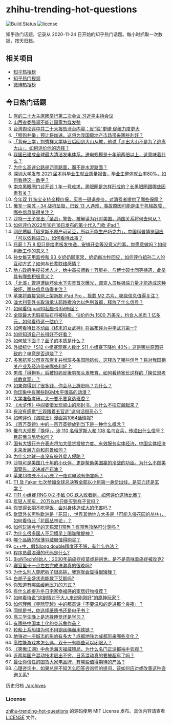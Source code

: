 # zhihu-trending-hot-questions

[![Build Status](https://github.com/justjavac/zhihu-trending-hot-questions/workflows/ci/badge.svg?branch=master)](https://github.com/justjavac/zhihu-trending-hot-questions/actions)
[![license](https://img.shields.io/github/license/justjavac/zhihu-trending-hot-questions)](https://github.com/justjavac/zhihu-trending-hot-questions/blob/master/LICENSE)

知乎热门话题，记录从 2020-11-24 日开始的知乎热门话题。每小时抓取一次数据，按天[归档](./archives)。

## 相关项目

- [知乎热搜榜](https://github.com/justjavac/zhihu-trending-top-search)
- [知乎热门视频](https://github.com/justjavac/zhihu-trending-hot-video)
- [微博热搜榜](https://github.com/justjavac/weibo-trending-hot-search)

## 今日热门话题

<!-- BEGIN -->
<!-- 最后更新时间 Wed Oct 19 2022 07:07:29 GMT+0800 (China Standard Time) -->

1. [党的二十大主席团举行第二次会议 习近平主持会议](https://www.zhihu.com/question/574863343)
1. [山西省委强调不能让国家为煤发愁](https://www.zhihu.com/question/574866016)
1. [台湾舆论评中共二十大报告涉台内容：反“独”更硬 促统力度更大](https://www.zhihu.com/question/574856773)
1. [「租购并举」预计将加速，这将为我国房地产市场带来哪些利好？](https://www.zhihu.com/question/560526531)
1. [「背母上学」刘秀祥大学毕业后回到大山从教，他说「走出大山不是为了逃离大山」，如何评价他的选择？](https://www.zhihu.com/question/560561660)
1. [我国已建成全球最大清洁发电体系，送电规模是十年前两倍以上，这意味着什么？](https://www.zhihu.com/question/560241319)
1. [为什么高速公路是沥青路面，而不是水泥路面？](https://www.zhihu.com/question/521004760)
1. [深圳大学发布 2021 届本科毕业生就业质量报告，毕业生整体就业率80%，如何看待这一数字？](https://www.zhihu.com/question/559584558)
1. [南京黑眼圈门诊开诊 1 年一号难求，黑眼圈是怎样形成的？长黑眼圈跟哪些因素有关？](https://www.zhihu.com/question/560264092)
1. [今年双 11 淘宝支持全程价保，买贵一键退差价，对消费者提供了哪些保障？](https://www.zhihu.com/question/560490826)
1. [俄军一架苏 - 34 战机坠毁，已致 13 人遇难，事故原因可能是由于机械故障，哪些信息值得关注？](https://www.zhihu.com/question/560428753)
1. [沙特一王子发出「圣战」警告，被解读为针对美国，两国关系将何去何从？](https://www.zhihu.com/question/560447875)
1. [如何评价2022年10月18日发布的第十代入门款 iPad？](https://www.zhihu.com/question/558242808)
1. [网民质疑「俄罗斯不原产可可豆，所以不能生产巧克力」，中国科普博览回应「可以依赖进口」，如何看待此事？](https://www.zhihu.com/question/560272453)
1. [月薪 1 万 8 但只是给老板发快递，安排开会等没意义的事，你愿意做吗？如何判断工作的意义？](https://www.zhihu.com/question/556824832)
1. [孙女每天用监控和 93 岁奶奶聊家常，奶奶每次秒回应，如何评价祖孙二人的互动方式？如何与长辈联络感情？](https://www.zhihu.com/question/560103987)
1. [地方政府争揽技术人才，给中高技师数十万房补，与博士硕士同等待遇，此举具有哪些积极意义？](https://www.zhihu.com/question/560417143)
1. [「北溪」管道遭破坏处水下实景首次曝光，调查人员称极端力量才能造成这种破坏，哪些信息值得关注？](https://www.zhihu.com/question/560593260)
1. [苹果将直接官网上架新款 iPad Pro ，搭载 M2 芯片，哪些信息值得关注？](https://www.zhihu.com/question/559895131)
1. [澳大利亚外长取消承认耶路撒冷为以色列首都，释放了什么信号？](https://www.zhihu.com/question/560484320)
1. [如何看待ipad10起售价3599起？](https://www.zhihu.com/question/560629094)
1. [全球最大无瑕疵钻石将被拍卖，估价约为 1500 万美元，约合人民币 1 亿多元，如何看待这一估价？](https://www.zhihu.com/question/560599129)
1. [如何看待日本动画《终末的女武神》将吕布评为中华武力第一?](https://www.zhihu.com/question/466402493)
1. [如何知道自己长得好不好看？](https://www.zhihu.com/question/469915498)
1. [如何放下面子？面子的本质是什么？](https://www.zhihu.com/question/549183199)
1. [外媒统计「S12 小组赛观赛人数比 S11 小组赛下降约 40%」这是哪些原因导致的？电竞是否退烧了？](https://www.zhihu.com/question/560476965)
1. [多家航空公司宣布恢复并增班多条国际航线，这释放了哪些信号？将对我国相关产业及经济带来哪些利好？](https://www.zhihu.com/question/560233807)
1. [男孩「揪狗毛」后被妈妈反揪男孩头发教育，如何看待家长这样的「换位思考式教育观」？](https://www.zhihu.com/question/560445038)
1. [如果你得到了很多钱，你会马上辞职吗？为什么？](https://www.zhihu.com/question/559704842)
1. [你印象中有哪些BGM水平很高的动漫？](https://www.zhihu.com/question/274910116)
1. [大学准备考研，大一要不要竞选班委？](https://www.zhihu.com/question/552682057)
1. [《水浒传》中阎婆惜发现梁山的那封书，为什么不把它藏起来？](https://www.zhihu.com/question/559152025)
1. [有没有感觉“三观跟着五官走”这句话很恶心？](https://www.zhihu.com/question/411304984)
1. [如何评价《海贼王》漫画第1064话情报?](https://www.zhihu.com/question/560458726)
1. [《百万英镑》中的一百万英镑放到当下是一种什么概念？](https://www.zhihu.com/question/316289634)
1. [俄乌大规模「换俘」，涉 110 名俄罗斯人和 108 名乌女兵，传递出什么信号？目前俄乌局势如何？](https://www.zhihu.com/question/560395829)
1. [国有大银行齐齐表态将加大信贷投放力度、有效服务实体经济，中国实体经济未来发展方向和前景如何？](https://www.zhihu.com/question/560592632)
1. [为什么地球一直没有被外星人侵略？](https://www.zhihu.com/question/34363099)
1. [沙特可是美国几十年的小伙伴，更是帮助美国赢的冷战的功臣。为什么不顾美国警告，坚决减产石油？](https://www.zhihu.com/question/559354251)
1. [苹果13快充不小心充了一夜对电池有伤害吗？](https://www.zhihu.com/question/559033078)
1. [T1 及 Faker 七次参加全球总决赛全部以小组第一身份出线，是实力还是玄学？](https://www.zhihu.com/question/559282033)
1. [TI11 小组赛 RNG 0:2 不敌 OG 跌入败者组，如何评价这场比赛？](https://www.zhihu.com/question/560521537)
1. [年轻人买车，20万以内只能买到样子货吗？](https://www.zhihu.com/question/560254720)
1. [你觉得长期不吃早饭，会对身体造成大的伤害吗？](https://www.zhihu.com/question/559991287)
1. [欧盟外长声称欧洲是「花园」，世界其他地方大多是「可能入侵花园的丛林」，如何看待此「花园丛林论」？](https://www.zhihu.com/question/559385931)
1. [如何玩转今年的天猫双11预售？有预售攻略可分享吗？](https://www.zhihu.com/question/560228314)
1. [为什么很多国人不习惯早上喝咖啡提神？](https://www.zhihu.com/question/560233283)
1. [哪个品牌的轻薄羽绒服值得购买？](https://www.zhihu.com/question/555702917)
1. [c++中，假如long double精度还不够，有什么办法？](https://www.zhihu.com/question/559724524)
1. [程序员最浪漫的代码是什么?](https://www.zhihu.com/question/24711491)
1. [BioNTech创始人：2030年前癌症疫苗或将问世。是不是意味着癌症被攻克?](https://www.zhihu.com/question/560293215)
1. [寝室里十一点左右完成洗漱真的很晚吗?](https://www.zhihu.com/question/560344476)
1. [为什么别人穿肥裤子很高挑，我穿就会显得很矮矬？](https://www.zhihu.com/question/554731582)
1. [白胡子全盛状态能救下艾斯吗?](https://www.zhihu.com/question/312407865)
1. [你知道有哪些缓解压力的方式？](https://www.zhihu.com/question/559602886)
1. [有什么能提升冬日宅家幸福感的家居好物推荐？](https://www.zhihu.com/question/550634570)
1. [如何看待说“这剧情对于大人来说刚刚好”的原神玩家？](https://www.zhihu.com/question/560353376)
1. [如何理解《星际穿越》中的那首诗「不要温和的走进那个良夜」？](https://www.zhihu.com/question/26635782)
1. [同样是书，你选择纸质书还是电子书？](https://www.zhihu.com/question/559031962)
1. [高三学生晚上是选择睡觉还是学习？](https://www.zhihu.com/question/558776829)
1. [有哪些中国本土化的克苏鲁作品？](https://www.zhihu.com/question/406328985)
1. [轮船上系船锚为何不用钢丝绳而用铁链？](https://www.zhihu.com/question/506344023)
1. [地铁对一座城市的影响有多大？成都地铁为成都带来哪些变化？](https://www.zhihu.com/question/560099920)
1. [高性能游戏本怎么选，双十一有哪些可以闭眼入？](https://www.zhihu.com/question/559917665)
1. [《笑傲江湖》中余沧海灭福威镖局，为什么名门正派都袖手旁观？](https://www.zhihu.com/question/266977621)
1. [近两年国产混动技术层出不穷，日系混动真的要被超车了吗？](https://www.zhihu.com/question/554673727)
1. [最让你信任的国货大家电品牌，有哪些值得期待的产品？](https://www.zhihu.com/question/559818998)
1. [心理咨询中，如果总是不知怎么回答咨询师的提问，该如何应对或改善这种咨询关系?](https://www.zhihu.com/question/552568444)

<!-- END -->

历史归档 [./archives](./archives)

### License

[zhihu-trending-hot-questions](https://github.com/justjavac/zhihu-trending-hot-questions)
的源码使用 MIT License 发布。具体内容请查看 [LICENSE](./LICENSE) 文件。
